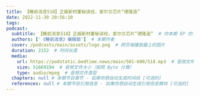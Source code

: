 ```yaml
---
title: 【睡前消息518】正威新材董秘读经，爱尔兰芯片“德隆造” 
date: 2022-11-30 20:56:10
tags:
podcast:
  subtitle: 【睡前消息518】正威新材董秘读经，爱尔兰芯片“德隆造”  # 你本期 EP 的子标题
  authors: ['《睡前消息》编辑部']  # 本期作者
  cover: /podcasts/main/assets/logo.png  # 网页端播放器上的图片
  duration: 2152  # 时间长度
  media:
    url: https://podstatic.bedtime.news/main/501-600/518.mp3  # 音频文件
    size: 51669194  # 音频文件大小（按照 Byte 计算）
    type: audio/mpeg  # 音频文件类型
  chapters: null # 本期节目章节 - 如果你想自动生成时间线 [可选的]
  references: null # 本期节目引用信息 - 如果你想自动生成引用信息模块 [可选的]
---
```

